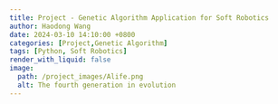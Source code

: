 ```yaml
---
title: Project - Genetic Algorithm Application for Soft Robotics
author: Haodong Wang
date: 2024-03-10 14:10:00 +0800
categories: [Project,Genetic Algorithm]
tags: [Python, Soft Robotics]
render_with_liquid: false
image:
  path: /project_images/Alife.png
  alt: The fourth generation in evolution
---
```



